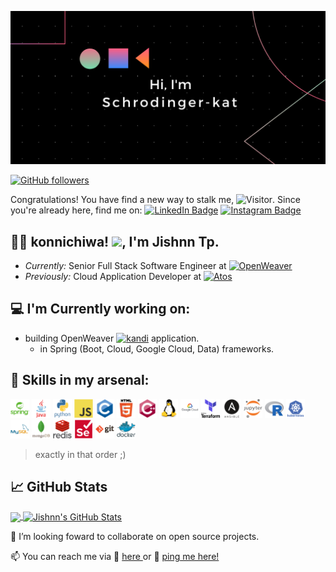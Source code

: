 ![Schrodinger_Kat's Github Banner](./assets/Github_Banner.png)

[![GitHub followers](https://img.shields.io/github/followers/Schrodinger-Kat?style=for-the-badge)](https://github.com/Schrodinger-kat?tab=followers) 

Congratulations! You have find a new way to stalk me, ![Visitor](https://img.shields.io/github/watchers/Schrodinger-kat/Schrodinger-kat?style=social).
Since you're already here, find me on: [![LinkedIn Badge](https://img.shields.io/badge/LinkedIn-Profile-informational?style=flat&logo=linkedin&logoColor=white&color=0D76A8)](https://www.linkedin.com/in/jishnnp) [![Instagram Badge](https://img.shields.io/badge/Instagram-Profile-informational?style=flat&logo=instagram&logoColor=white&color=1CA2F1)](https://in.linkedin.com/in/jishnnp) 

<h2>🙋‍♂️ konnichiwa! <img src="https://raw.githubusercontent.com/MartinHeinz/MartinHeinz/master/wave.gif" width="30px">, I'm Jishnn Tp. </h2>

- <i>Currently:</i> Senior Full Stack Software Engineer at [![OpenWeaver](https://img.shields.io/badge/-OpenWeaver-ff69b4)](https://www.openweaver.com) 
- <i>Previously:</i> Cloud Application Developer at [![Atos](https://img.shields.io/badge/-Atos%20%7C%20Syntel-blue)](https://atos.net/en/)

<h2>💻 I'm Currently working on:</h2>

- building OpenWeaver [![kandi](https://img.shields.io/badge/-kandi-blueviolet)](https://kandi.openweaver.com/home) application.
    - in Spring (Boot, Cloud, Google Cloud, Data) frameworks.

<h2>🎯 Skills in my arsenal:</h2>
<img src="https://github.com/devicons/devicon/blob/master/icons/spring/spring-original-wordmark.svg" alt="Spring" width="30" height="30"/> <img src="https://github.com/devicons/devicon/blob/master/icons/java/java-original-wordmark.svg" alt="Java" width="30" height="30"/> <img src="https://github.com/devicons/devicon/blob/master/icons/python/python-original-wordmark.svg" alt="Python" width="30" height="30"/> <img src="https://github.com/devicons/devicon/blob/master/icons/javascript/javascript-original.svg" alt="JavaScript" width="30" height="30"/> <img src="https://github.com/devicons/devicon/blob/master/icons/c/c-original.svg" alt="C" width="30" height="30"/> <img src="https://github.com/devicons/devicon/blob/master/icons/html5/html5-original-wordmark.svg" alt="HTML5" width="30" height="30"/> <img src="https://github.com/devicons/devicon/blob/master/icons/cplusplus/cplusplus-original.svg" alt="CPP" width="30" height="30"/> <img src="https://github.com/devicons/devicon/blob/master/icons/linux/linux-original.svg" alt="Linus" width="30" height="30"/> <img src="https://github.com/devicons/devicon/blob/master/icons/googlecloud/googlecloud-original-wordmark.svg" alt="GCP" width="30" height="30"/> <img src="https://github.com/devicons/devicon/blob/master/icons/terraform/terraform-original-wordmark.svg" alt="Terraform" width="30" height = "30"> <img src="https://github.com/devicons/devicon/blob/master/icons/ansible/ansible-original-wordmark.svg" alt="Ansible" width="30" height="30"/> <img src="https://github.com/devicons/devicon/blob/master/icons/jupyter/jupyter-original-wordmark.svg" alt="Jupyter" width="30" height="30"/> <img src="https://github.com/devicons/devicon/blob/master/icons/r/r-original.svg" alt="R" width="30" height="30"/> <img src="https://github.com/devicons/devicon/blob/master/icons/kubernetes/kubernetes-plain-wordmark.svg" alt="kubernetes" width="30" height="30"/> <img src="https://github.com/devicons/devicon/blob/master/icons/mysql/mysql-original-wordmark.svg" alt="MySql" width="30" height="30"/> <img src="https://github.com/devicons/devicon/blob/master/icons/mongodb/mongodb-original-wordmark.svg" alt="MongoDB" width="30" height="30"/> <img src="https://github.com/devicons/devicon/blob/master/icons/redis/redis-original-wordmark.svg" alt="Redis" width="30" height="30"/> <img src="https://github.com/devicons/devicon/blob/master/icons/selenium/selenium-original.svg" alt="Selenium" width="30" height="30"/> <img src="https://github.com/devicons/devicon/blob/master/icons/git/git-original-wordmark.svg" alt="Git" width="30" height="30"/> <img src="https://github.com/devicons/devicon/blob/master/icons/docker/docker-original-wordmark.svg" alt="Docker" width="30" height="30"/>

> exactly in that order ;)

## &#x1f4c8; GitHub Stats

<a href="https://github.com/Schrodinger-kat/Schrodinger-kat">
  <img align="center" src="https://github-readme-stats.vercel.app/api/top-langs/?username=Schrodinger-kat&hide=html,tex&title_color=ffffff&text_color=c9cacc&icon_color=2bbc8a&bg_color=1d1f21&langs_count=3" />
</a>
<a href="https://github.com/Schrodinger-kat/Schrodinger-kat">
  <img align="center" src="https://github-readme-stats.vercel.app/api?username=Schrodinger-kat&show_icons=true&line_height=27&count_private=true&title_color=ffffff&text_color=c9cacc&icon_color=2bbc8a&bg_color=1d1f21" alt="Jishnn's GitHub Stats" />
</a>

💞️ I’m looking foward to collaborate on open source projects.

📫 You can reach me via 📧 [here ](mailto:jishnu.tp@proton.me?subject=[GitHub]) or 💬 [ping me here!](https://api.whatsapp.com/send?phone=918111855276&text=Hi,Ishin!)